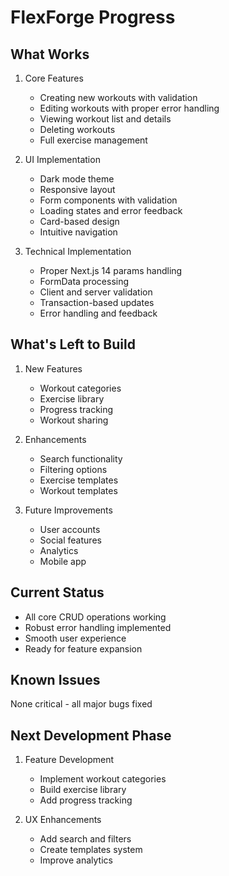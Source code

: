 # FlexForge Progress

## What Works
1. Core Features
   - Creating new workouts with validation
   - Editing workouts with proper error handling
   - Viewing workout list and details
   - Deleting workouts
   - Full exercise management

2. UI Implementation
   - Dark mode theme
   - Responsive layout
   - Form components with validation
   - Loading states and error feedback
   - Card-based design
   - Intuitive navigation

3. Technical Implementation
   - Proper Next.js 14 params handling
   - FormData processing
   - Client and server validation
   - Transaction-based updates
   - Error handling and feedback

## What's Left to Build
1. New Features
   - Workout categories
   - Exercise library
   - Progress tracking
   - Workout sharing

2. Enhancements
   - Search functionality
   - Filtering options
   - Exercise templates
   - Workout templates

3. Future Improvements
   - User accounts
   - Social features
   - Analytics
   - Mobile app

## Current Status
- All core CRUD operations working
- Robust error handling implemented
- Smooth user experience
- Ready for feature expansion

## Known Issues
None critical - all major bugs fixed

## Next Development Phase
1. Feature Development
   - Implement workout categories
   - Build exercise library
   - Add progress tracking

2. UX Enhancements
   - Add search and filters
   - Create templates system
   - Improve analytics
